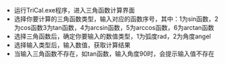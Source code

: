 * 运行TriCal.exe程序，进入三角函数计算界面
* 选择你要计算的三角函数类型，输入对应的函数序号，其中：1为sin函数，2为cos函数3为tan函数，4为arcsin函数，5为arccos函数，6为arctan函数
* 选择三角函数后，确定你要输入的数值类型，1为弧度rad，2为角度angel
* 选择输入类型后，输入数值，获取计算结果
* 当输入三角函数不存在，如tan函数，输入角度90时，会提示输入值不存在